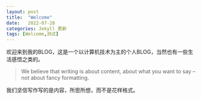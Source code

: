 ```yaml
---
layout: post
title:  "Welcome"
date:   2022-07-28
categories: Jekyll 更新
tags: [Welcome,测试]
---
```

欢迎来到我的BLOG，这是一个以计算机技术为主的个人BLOG，当然也有一些生活感悟之类的。
>We believe that writing is about content, about what you want to say – not about fancy formatting.

我们坚信写作写的是内容，所思所想，而不是花样格式。
